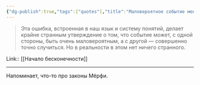 ```yaml
---
{"dg-publish":true,"tags":["quotes"],"title":"Маловероятное событие может быть гарантированным","date":"2021-09-01T18:25:00+03:00","modified_at":"2022-06-16T09:00:03+03:00","permalink":"/quotes/202109011825/","dgHomeLink":false,"dgPassFrontmatter":true}
---
```



> Эта ошибка, встроенная в наш язык и систему понятий, делает крайне странным утверждение о том, что событие может, с одной стороны, быть очень маловероятным, а с другой — совершенно точно случиться. Но в реальности в этом нет ничего странного.

Link:: [[Начало бесконечности]]

---

Напоминает, что-то про законы Мёрфи.

